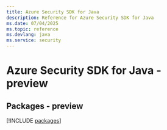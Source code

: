 ```yaml
---
title: Azure Security SDK for Java
description: Reference for Azure Security SDK for Java
ms.date: 07/04/2025
ms.topic: reference
ms.devlang: java
ms.service: security
---
```

# Azure Security SDK for Java - preview
## Packages - preview
[!INCLUDE [packages](security-index.md)]